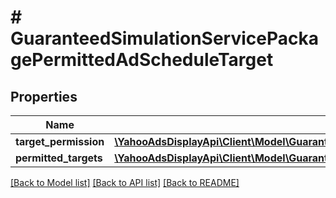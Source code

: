 # # GuaranteedSimulationServicePackagePermittedAdScheduleTarget

## Properties

Name | Type | Description | Notes
------------ | ------------- | ------------- | -------------
**target_permission** | [**\YahooAdsDisplayApi\Client\Model\GuaranteedSimulationServicePackagePermissionType**](GuaranteedSimulationServicePackagePermissionType.md) |  | [optional]
**permitted_targets** | [**\YahooAdsDisplayApi\Client\Model\GuaranteedSimulationServicePermittedAdScheduleTarget[]**](GuaranteedSimulationServicePermittedAdScheduleTarget.md) |  | [optional]

[[Back to Model list]](../../README.md#models) [[Back to API list]](../../README.md#endpoints) [[Back to README]](../../README.md)
